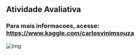 ## Atividade Avaliativa

### Para mais informacoes, acesse: https://www.kaggle.com/carlosvinimsouza

![img](https://miro.medium.com/max/1200/1*ZW1icngckaSkivS0hXduIQ.jpeg)
